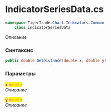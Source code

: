 
# IndicatorSeriesData.cs
```csharp
namespace TigerTrade.Chart.Indicators.Common  
    class IndicatorSeriesData
```

Описание

### Синтаксис
```csharp
public double GetDistance(double x, double y)
```

### Параметры  
<mark style="color:red;">**`x`**</mark> <mark style="color:coral;">`double`</mark>  
 *Описание*  
  
<mark style="color:red;">**`y`**</mark> <mark style="color:coral;">`double`</mark>  
 *Описание*  
  

                    
                    